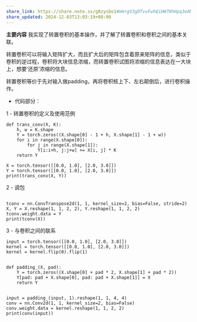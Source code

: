 ```yaml
---
share_link: https://share.note.sx/g0zysbo1#mHrgV3gDTvvFwhQiHW7NhHpq3eAM89rEtJV3lHHFfcU
share_updated: 2024-12-03T13:03:19+08:00
---
```

**主要内容** 我实现了转置卷积的基本操作，并了解了转置卷积和卷积之间的基本关联。

转置卷积可以将输入矩阵扩大，而且扩大后的矩阵包含着原来矩阵的信息，类似于卷积的逆过程，卷积将大块信息浓缩，而转置卷积试图将浓缩的信息表达在一大块上，想要‘还原’浓缩的信息。

转置卷积等价于先对输入做padding，再将卷积核上下、左右颠倒后，进行卷积操作。

- 代码部分：

1 - 转置卷积的定义及使用范例
```
def trans_conv(X, K):  
    h, w = K.shape  
    Y = torch.zeros((X.shape[0] - 1 + h, X.shape[1] - 1 + w))  
    for i in range(X.shape[0]):  
        for j in range(X.shape[1]):  
            Y[i:i+h, j:j+w] += X[i, j] * K  
    return Y

X = torch.tensor([[0.0, 1.0], [2.0, 3.0]])  
Y = torch.tensor([[0.0, 1.0], [2.0, 3.0]])  
print(trans_conv(X, Y))
```
2 - 调包
```
  
tconv = nn.ConvTranspose2d(1, 1, kernel_size=2, bias=False, stride=2)  
X, Y = X.reshape(1, 1, 2, 2), Y.reshape(1, 1, 2, 2)  
tconv.weight.data = Y  
print(tconv(X))
```
3 - 与卷积之间的联系
```
input = torch.tensor([[0.0, 1.0], [2.0, 3.0]])  
kernel = torch.tensor([[0.0, 1.0], [2.0, 3.0]])  
kernel = kernel.flip(0).flip(1)  
  
  
def padding_(X, pad):  
    Y = torch.zeros((X.shape[0] + pad * 2, X.shape[1] + pad * 2))  
    Y[pad: pad + X.shape[0], pad: pad + X.shape[1]] = X  
    return Y  
  
  
input = padding_(input, 1).reshape(1, 1, 4, 4)  
conv = nn.Conv2d(1, 1, kernel_size=2, bias=False)  
conv.weight.data = kernel.reshape(1, 1, 2, 2)  
print(conv(input))
```
